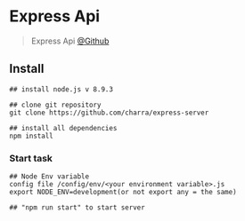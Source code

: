 # Express Api

> Express Api [@Github](https://github.com/charra/express-server)

## Install
```
## install node.js v 8.9.3

## clone git repository
git clone https://github.com/charra/express-server

## install all dependencies
npm install
````
### Start task
````
## Node Env variable
config file /config/env/<your environment variable>.js
export NODE_ENV=development(or not export any = the same)

## "npm run start" to start server 
